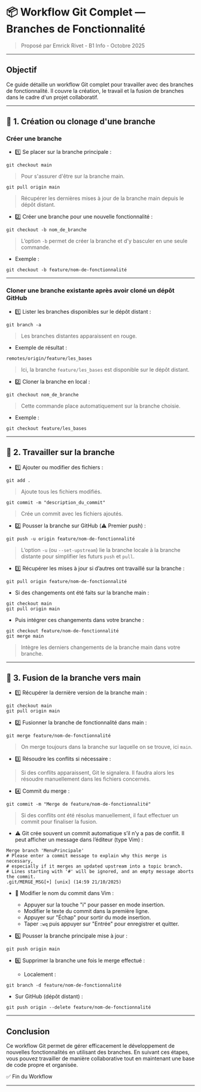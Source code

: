 # 📦 Workflow Git Complet — Branches de Fonctionnalité

> Proposé par Emrick Rivet - B1 Info - Octobre 2025

---

## Objectif

Ce guide détaille un workflow Git complet pour travailler avec des branches de fonctionnalité. Il couvre la création, le travail et la fusion de branches dans le cadre d'un projet collaboratif.

---

## 🧩 1. Création ou clonage d'une branche

### Créer une branche

* 1️⃣ Se placer sur la branche principale :

```git
git checkout main
```

> Pour s'assurer d'être sur la branche main.

```git
git pull origin main
```

> Récupérer les dernières mises à jour de la branche main depuis le dépôt distant.

* 2️⃣ Créer une branche pour une nouvelle fonctionnalité :

```git
git checkout -b nom_de_branche
```

> L’option `-b` permet de créer la branche et d'y basculer en une seule commande.

* Exemple :

```git
git checkout -b feature/nom-de-fonctionnalité
```

---

### Cloner une branche existante après avoir cloné un dépôt GitHub

* 1️⃣ Lister les branches disponibles sur le dépôt distant :

```git
git branch -a
```

> Les branches distantes apparaissent en rouge.

* Exemple de résultat :

```
remotes/origin/feature/les_bases
```

> Ici, la branche `feature/les_bases` est disponible sur le dépôt distant.

* 2️⃣ Cloner la branche en local :

```git
git checkout nom_de_branche
```

> Cette commande place automatiquement sur la branche choisie.

* Exemple :

```git
git checkout feature/les_bases
```

---

## 🧰 2. Travailler sur la branche

* 1️⃣ Ajouter ou modifier des fichiers :

```git
git add .
```

> Ajoute tous les fichiers modifiés.

```git
git commit -m "description_du_commit"
```

> Crée un commit avec les fichiers ajoutés.

* 2️⃣ Pousser la branche sur GitHub (⚠️ Premier push) :

```git
git push -u origin feature/nom-de-fonctionnalité
```

> L’option `-u` (ou `--set-upstream`) lie la branche locale à la branche distante pour simplifier les futurs `push` et `pull`.

* 3️⃣ Récupérer les mises à jour si d’autres ont travaillé sur la branche :

```git
git pull origin feature/nom-de-fonctionnalité
```

* Si des changements ont été faits sur la branche main :

```git
git checkout main
git pull origin main
```

* Puis intégrer ces changements dans votre branche :

```git
git checkout feature/nom-de-fonctionnalité
git merge main
```

> Intègre les derniers changements de la branche main dans votre branche.

---

## 🔀 3. Fusion de la branche vers main

* 1️⃣ Récupérer la dernière version de la branche main :

```git
git checkout main
git pull origin main
```

* 2️⃣ Fusionner la branche de fonctionnalité dans main :

```git
git merge feature/nom-de-fonctionnalité
```

> On merge toujours dans la branche sur laquelle on se trouve, ici `main`.

* 3️⃣ Résoudre les conflits si nécessaire :

> Si des conflits apparaissent, Git le signalera. Il faudra alors les résoudre manuellement dans les fichiers concernés.

* 4️⃣ Commit du merge :

```git
git commit -m "Merge de feature/nom-de-fonctionnalité"
```

> Si des conflits ont été résolus manuellement, il faut effectuer un commit pour finaliser la fusion.

* ⚠️ Git crée souvent un commit automatique s’il n’y a pas de conflit. Il peut afficher un message dans l’éditeur (type Vim) :

```
Merge branch 'MenuPrincipale'
# Please enter a commit message to explain why this merge is necessary,
# especially if it merges an updated upstream into a topic branch.
# Lines starting with '#' will be ignored, and an empty message aborts the commit.
.git/MERGE_MSG[+] [unix] (14:59 21/10/2025)
```

* 📝 Modifier le nom du commit dans Vim :

  * Appuyer sur la touche "i" pour passer en mode insertion.
  * Modifier le texte du commit dans la première ligne.
  * Appuyer sur "Échap" pour sortir du mode insertion.
  * Taper `:wq` puis appuyer sur "Entrée" pour enregistrer et quitter.

* 5️⃣ Pousser la branche principale mise à jour :

```git
git push origin main
```

* 6️⃣ Supprimer la branche une fois le merge effectué :

  * Localement :

```git
git branch -d feature/nom-de-fonctionnalité
```

* Sur GitHub (dépôt distant) :

```git
git push origin --delete feature/nom-de-fonctionnalité
```

---

## Conclusion

Ce workflow Git permet de gérer efficacement le développement de nouvelles fonctionnalités en utilisant des branches. En suivant ces étapes, vous pouvez travailler de manière collaborative tout en maintenant une base de code propre et organisée.

✅ Fin du Workflow

---
